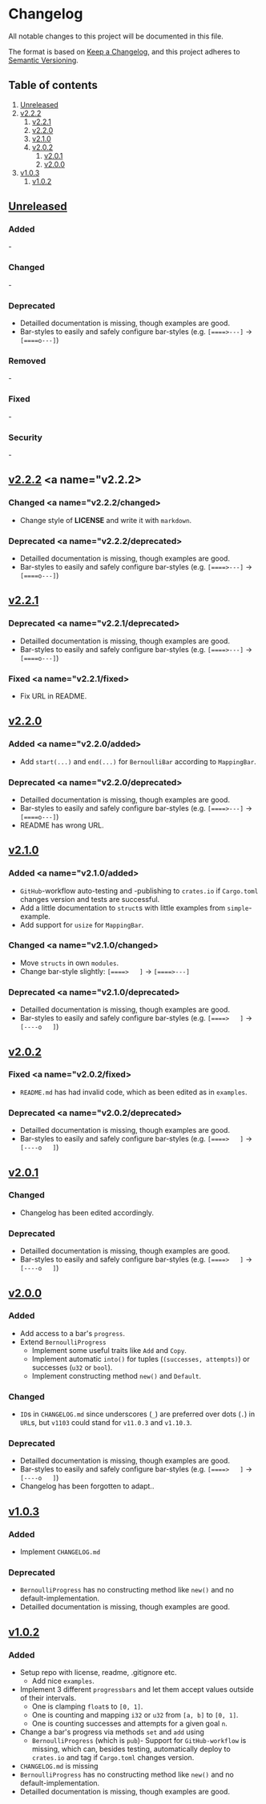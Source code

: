 # Changelog

All notable changes to this project will be documented in this file.

The format is based on [Keep a Changelog][keepachangelog], and this project adheres to [Semantic Versioning][semver].


## Table of contents

1. [Unreleased](#unreleased)
1. [v2.2.2](#v2.2.2)
    1. [v2.2.1](#v2.2.1)
    1. [v2.2.0](#v2.2.0)
    1. [v2.1.0](#v2.1.0)
    1. [v2.0.2](#v2.0.2)
        1. [v2.0.1](#v2.0.1)
        1. [v2.0.0](#v2.0.0)
1. [v1.0.3](#v1.0.3)
    1. [v1.0.2](#v1.0.2)


## [Unreleased][github/self/unreleased] <a name="unreleased"></a>

### Added <a name="unreleased/added"></a>

\-


### Changed <a name="unreleased/changed"></a>

\-


### Deprecated <a name="unreleased/deprecated"></a>

- Detailled documentation is missing, though examples are good.
- Bar-styles to easily and safely configure bar-styles (e.g. `[====>---]` -> `[====o---]`)


### Removed <a name="unreleased/removed"></a>

\-


### Fixed <a name="unreleased/fixed"></a>

\-


### Security <a name="unreleased/security"></a>

\-


## [v2.2.2][github/self/v2.2.2] <a name="v2.2.2></a>

### Changed <a name="v2.2.2/changed></a>

- Change style of __LICENSE__ and write it with `markdown`.


### Deprecated <a name="v2.2.2/deprecated></a>

- Detailled documentation is missing, though examples are good.
- Bar-styles to easily and safely configure bar-styles (e.g. `[====>---]` -> `[====o---]`)


## [v2.2.1][github/self/v2.2.1] <a name="v2.2.1"></a>

### Deprecated <a name="v2.2.1/deprecated></a>

- Detailled documentation is missing, though examples are good.
- Bar-styles to easily and safely configure bar-styles (e.g. `[====>---]` -> `[====o---]`)


### Fixed <a name="v2.2.1/fixed></a>

- Fix URL in README.


## [v2.2.0][github/self/v2.2.0] <a name="v2.2.0"></a>

### Added <a name="v2.2.0/added></a>

- Add `start(...)` and `end(...)` for `BernoulliBar` according to `MappingBar`.


### Deprecated <a name="v2.2.0/deprecated></a>

- Detailled documentation is missing, though examples are good.
- Bar-styles to easily and safely configure bar-styles (e.g. `[====>---]` -> `[====o---]`)
- README has wrong URL.


## [v2.1.0][github/self/v2.1.0] <a name="v2.1.0"></a>

### Added <a name="v2.1.0/added></a>

- `GitHub`-workflow auto-testing and -publishing to `crates.io` if `Cargo.toml` changes version and tests are successful.
- Add a little documentation to `struct`s with little examples from `simple`-example.
- Add support for `usize` for `MappingBar`.


### Changed <a name="v2.1.0/changed></a>

- Move `structs` in own `modules`.
- Change bar-style slightly: `[====>   ]` -> `[====>---]`


### Deprecated <a name="v2.1.0/deprecated></a>

- Detailled documentation is missing, though examples are good.
- Bar-styles to easily and safely configure bar-styles (e.g. `[====>   ]` -> `[----o   ]`)


## [v2.0.2][github/self/v2.0.2] <a name="v2.0.2"></a>

### Fixed <a name="v2.0.2/fixed></a>

- `README.md` has had invalid code, which as been edited as in `examples`.

### Deprecated <a name="v2.0.2/deprecated></a>

- Detailled documentation is missing, though examples are good.
- Bar-styles to easily and safely configure bar-styles (e.g. `[====>   ]` -> `[----o   ]`)


## [v2.0.1][github/self/v2.0.1] <a name="v2.0.1"></a>

### Changed <a name="v2.0.1/changed"></a>

- Changelog has been edited accordingly.


### Deprecated <a name="v2.0.1/deprecated"></a>

- Detailled documentation is missing, though examples are good.
- Bar-styles to easily and safely configure bar-styles (e.g. `[====>   ]` -> `[----o   ]`)


## [v2.0.0][github/self/v2.0.0] <a name="v2.0.0"></a>

### Added <a name="v2.0.0/added"></a>

- Add access to a bar's `progress`.
- Extend `BernoulliProgress`
  - Implement some useful traits like `Add` and `Copy`.
  - Implement automatic `into()` for tuples (`(successes, attempts)`) or successes (`u32` or `bool`).
  - Implement constructing method `new()` and `Default`.


### Changed <a name="v2.0.0/changed"></a>

- `ID`s in `CHANGELOG.md` since underscores (`_`) are preferred over dots (`.`) in `URL`s, but `v1103` could stand for `v11.0.3` and `v1.10.3`.


### Deprecated <a name="v2.0.0/deprecated"></a>

- Detailled documentation is missing, though examples are good.
- Bar-styles to easily and safely configure bar-styles (e.g. `[====>   ]` -> `[----o   ]`)
- Changelog has been forgotten to adapt..


## [v1.0.3][github/self/v1.0.3] <a name="v1.0.3"></a>

### Added <a name="v1.0.3/added"></a>

- Implement `CHANGELOG.md`


### Deprecated <a name="v1.0.3/deprecated"></a>

- `BernoulliProgress` has no constructing method like `new()` and no default-implementation.
- Detailled documentation is missing, though examples are good.


## [v1.0.2][github/self/v1.0.2] <a name="v1.0.2"></a>

### Added <a name="v1.0.2/added"></a>

- Setup repo with license, readme, .gitignore etc.
  - Add nice `examples`.
- Implement 3 different `progressbars` and let them accept values outside of their intervals.
  - One is clamping `float`s to `[0, 1]`.
  - One is counting and mapping `i32` or `u32` from `[a, b]` to `[0, 1]`.
  - One is counting successes and attempts for a given goal `n`.
- Change a bar's progress via methods `set` and `add` using
  - `BernoulliProgress` (which is `pub`)- Support for `GitHub-workflow` is missing, which can, besides testing, automatically deploy to `crates.io` and tag if `Cargo.toml` changes version.
- `CHANGELOG.md` is missing
- `BernoulliProgress` has no constructing method like `new()` and no default-implementation.
- Detailled documentation is missing, though examples are good.


[keepachangelog]: https://keepachangelog.com/en/
[semver]: https://semver.org/

[github/self/unreleased]: https://github.com/dominicparga/progressing/compare/v2.2.2...HEAD
[github/self/v2.2.2]: https://github.com/dominicparga/progressing/compare/v2.2.1...v2.2.2
[github/self/v2.2.1]: https://github.com/dominicparga/progressing/compare/v2.2.0...v2.2.1
[github/self/v2.2.0]: https://github.com/dominicparga/progressing/compare/v2.1.0...v2.2.0
[github/self/v2.1.0]: https://github.com/dominicparga/progressing/compare/v2.0.2...v2.1.0
[github/self/v2.0.2]: https://github.com/dominicparga/progressing/compare/v2.0.1...v2.0.2
[github/self/v2.0.1]: https://github.com/dominicparga/progressing/compare/v2.0.0...v2.0.1
[github/self/v2.0.0]: https://github.com/dominicparga/progressing/compare/v1.0.3...v2.0.0
[github/self/v1.0.3]: https://github.com/dominicparga/progressing/compare/v1.0.2...v1.0.3
[github/self/v1.0.2]: https://github.com/dominicparga/progressing/releases/tag/v1.0.2
